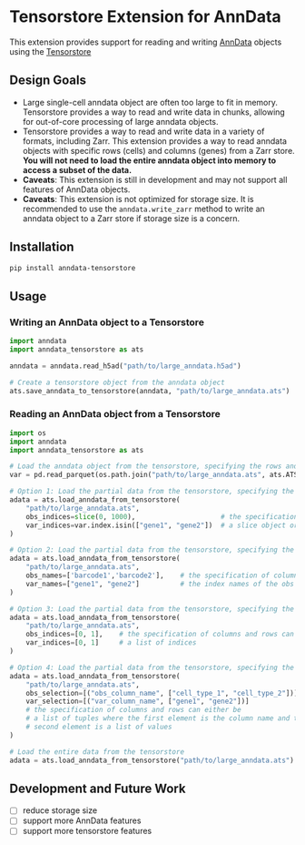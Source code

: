 # Tensorstore Extension for AnnData 

This extension provides support for reading and writing [AnnData](https://anndata.readthedocs.io/en/latest/) objects using the [Tensorstore](https://google.github.io/tensorstore/)

## Design Goals

- Large single-cell anndata object are often too large to fit in memory. Tensorstore provides a way to read and write data in chunks, allowing for out-of-core processing of large anndata objects.
- Tensorstore provides a way to read and write data in a variety of formats, including Zarr. This extension provides a way to read anndata objects with specific rows (cells) and columns (genes) from a Zarr store. **You will not need to load the entire anndata object into memory to access a subset of the data.**
- **Caveats**: This extension is still in development and may not support all features of AnnData objects.
- **Caveats**: This extension is not optimized for storage size. It is recommended to use the `anndata.write_zarr` method to write an anndata object to a Zarr store if storage size is a concern.



## Installation

```bash
pip install anndata-tensorstore
```

## Usage

### Writing an AnnData object to a Tensorstore

```python
import anndata
import anndata_tensorstore as ats

anndata = anndata.read_h5ad("path/to/large_anndata.h5ad")

# Create a tensorstore object from the anndata object
ats.save_anndata_to_tensorstore(anndata, "path/to/large_anndata.ats")
```


### Reading an AnnData object from a Tensorstore

```python
import os
import anndata
import anndata_tensorstore as ats

# Load the anndata object from the tensorstore, specifying the rows and columns to load
var = pd.read_parquet(os.path.join("path/to/large_anndata.ats", ats.ATS_FILE_NAME.var))

# Option 1: Load the partial data from the tensorstore, specifying the rows and columns to load
adata = ats.load_anndata_from_tensorstore(
    "path/to/large_anndata.ats",
    obs_indices=slice(0, 1000),                     # the specification of columns and rows can either be
    var_indices=var.index.isin(["gene1", "gene2"])  # a slice object or a boolean array
)

# Option 2: Load the partial data from the tensorstore, specifying the rows and columns to load
adata = ats.load_anndata_from_tensorstore(
    "path/to/large_anndata.ats",
    obs_names=['barcode1','barcode2'],    # the specification of columns and rows can either be
    var_names=["gene1", "gene2"]          # the index names of the obs and var dataframes
)

# Option 3: Load the partial data from the tensorstore, specifying the rows and columns to load
adata = ats.load_anndata_from_tensorstore(
    "path/to/large_anndata.ats",
    obs_indices=[0, 1],    # the specification of columns and rows can either be
    var_indices=[0, 1]     # a list of indices
)

# Option 4: Load the partial data from the tensorstore, specifying the rows and columns to load
adata = ats.load_anndata_from_tensorstore(
    "path/to/large_anndata.ats",
    obs_selection=[("obs_column_name", ["cell_type_1", "cell_type_2"])],
    var_selection=[("var_column_name", ["gene1", "gene2"])]
    # the specification of columns and rows can either be
    # a list of tuples where the first element is the column name and the 
    # second element is a list of values
)

# Load the entire data from the tensorstore
adata = ats.load_anndata_from_tensorstore("path/to/large_anndata.ats")

```

## Development and Future Work

- [ ] reduce storage size
- [ ] support more AnnData features
- [ ] support more tensorstore features
